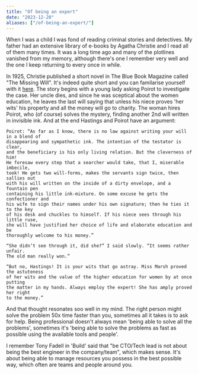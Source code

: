```yaml
---
title: "Of being an expert"
date: "2023-12-20"
aliases: ["/of-being-an-expert/"]
---
```


When I was a child I was fond of reading criminal stories and detectives. My
father had an extensive library of e-books by Agatha Christie and I read all
of them many times. It was a long time ago and many of the plotlines
vanished from my memory, although there's one I remember very well and the one
I keep returning to every once in while.

In 1925, Christie published a short novel in The Blue Book Magazine called
"The Missing Will". It's indeed quite short and you can familarise yourself
with it [here](https://www.gutenberg.org/cache/epub/67173/pg67173-images.html).
The story begins with a young lady asking Poirot to investigate the case.
Her uncle dies, and since he was sceptical about the women education, he leaves
the last will saying that unless his niece proves 'her wits' his property and
all the money will go to charity. The woman hires Poirot, who (of course)
solves the mystery, finding another 2nd will written in invisible ink. And at
the end Hastings and Poirot have an argument:

```
Poirot: “As far as I know, there is no law against writing your will in a blend of
disappearing and sympathetic ink. The intention of the testator is clear,
and the beneficiary is his only living relation. But the cleverness of him!
He foresaw every step that a searcher would take, that I, miserable imbecile,
took! He gets two will-forms, makes the servants sign twice, then sallies out
with his will written on the inside of a dirty envelope, and a fountain pen
containing his little ink-mixture. On some excuse he gets the confectioner and
his wife to sign their names under his own signature; then he ties it to the key
of his desk and chuckles to himself. If his niece sees through his little ruse,
she will have justified her choice of life and elaborate education and be
thoroughly welcome to his money.”

“She didn’t see through it, did she?” I said slowly. “It seems rather unfair.
The old man really won.”

“But no, Hastings! It is your wits that go astray. Miss Marsh proved the astuteness
of her wits and the value of the higher education for women by at once putting
the matter in my hands. Always employ the expert! She has amply proved her right
to the money.”
```

And that thought resonates soo well in my mind. The right person might solve
the problem 50x time faster than you, sometimes all it takes is to ask for
help. Being professional doesn't always mean 'being able to solve all the
problems', sometimes it's 'being able to solve the problems as fast as possible
using the available tools and people'.

I remember Tony Fadell in 'Build' said that "be CTO/Tech lead is not about being the
best engineer in the company/team", which makes sense. It's about being
able to manage resources you possess in the best possible way, which often
are teams and people around you.
